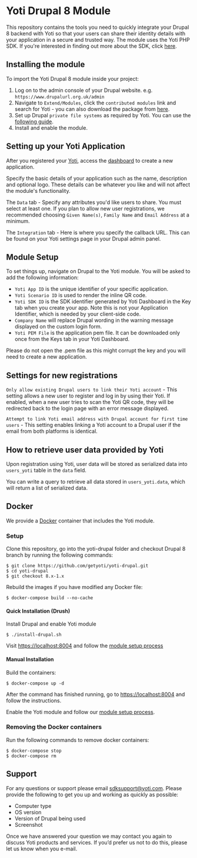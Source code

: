 # Yoti Drupal 8 Module

This repository contains the tools you need to quickly integrate your Drupal 8 backend with Yoti so that your users can share their identity details with your application in a secure and trusted way. The module uses the Yoti PHP SDK. If you're interested in finding out more about the SDK, click [here](https://github.com/getyoti/yoti-php-sdk).

## Installing the module

To import the Yoti Drupal 8 module inside your project:

1. Log on to the admin console of your Drupal website. e.g. `https://www.drupalurl.org.uk/admin`
2. Navigate to `Extend/Modules`, click the `contributed modules` link and search for Yoti - you can also download the package from [here](https://www.drupal.org/project/yoti).
3. Set up Drupal `private file systems` as required by Yoti. You can use the [following guide](https://www.drupal.org/docs/8/core/modules/file/overview#private-file-system).
4. Install and enable the module.

## Setting up your Yoti Application

After you registered your [Yoti](https://www.yoti.com/), access the [dashboard](https://www.yoti.com/dashboard/login) to create a new application.

Specify the basic details of your application such as the name, description and optional logo. These details can be whatever you like and will not affect the module's functionality.

The `Data` tab - Specify any attributes you'd like users to share. You must select at least one. If you plan to allow new user registrations, we recommended choosing `Given Name(s)`, `Family Name` and `Email Address` at a minimum.

The `Integration` tab - Here is where you specify the callback URL. This can be found on your Yoti settings page in your Drupal admin panel.

## Module Setup

To set things up, navigate on Drupal to the Yoti module.
You will be asked to add the following information:

* `Yoti App ID` is the unique identifier of your specific application.
* `Yoti Scenario ID` is used to render the inline QR code.
* `Yoti SDK ID` is the SDK identifier generated by Yoti Dashboard in the Key tab when you create your app. Note this is not your Application Identifier, which is needed by your client-side code.
* `Company Name` will replace Drupal wording in the warning message displayed on the custom login form.
* `Yoti PEM File` is the application pem file. It can be downloaded only once from the Keys tab in your Yoti Dashboard.

Please do not open the .pem file as this might corrupt the key and you will need to create a new application.

## Settings for new registrations

`Only allow existing Drupal users to link their Yoti account` - This setting allows a new user to register and log in by using their Yoti. If enabled, when a new user tries to scan the Yoti QR code, they will be redirected back to the login page with an error message displayed.

`Attempt to link Yoti email address with Drupal account for first time users` - This setting enables linking a Yoti account to a Drupal user if the email from both platforms is identical.

## How to retrieve user data provided by Yoti
Upon registration using Yoti, user data will be stored as serialized data into `users_yoti` table in the `data` field.

You can write a query to retrieve all data stored in `users_yoti.data`, which will return a list of serialized data.

## Docker

We provide a [Docker](https://docs.docker.com/) container that includes the Yoti module.

### Setup

Clone this repository, go into the yoti-drupal folder and checkout Drupal 8 branch by running the following commands:

```shell
$ git clone https://github.com/getyoti/yoti-drupal.git
$ cd yoti-drupal
$ git checkout 8.x-1.x
```

Rebuild the images if you have modified any Docker file:

```shell
$ docker-compose build --no-cache
```

#### Quick Installation (Drush)

Install Drupal and enable Yoti module

```
$ ./install-drupal.sh
```

Visit <https://localhost:8004> and follow the [module setup process](#module-setup)

#### Manual Installation

Build the containers:

```shell
$ docker-compose up -d
```

After the command has finished running, go to <https://localhost:8004> and follow the instructions.

Enable the Yoti module and follow our [module setup process](#module-setup).

### Removing the Docker containers

Run the following commands to remove docker containers:

```shell
$ docker-compose stop
$ docker-compose rm
```

## Support

For any questions or support please email [sdksupport@yoti.com](mailto:sdksupport@yoti.com).
Please provide the following to get you up and working as quickly as possible:

* Computer type
* OS version
* Version of Drupal being used
* Screenshot

Once we have answered your question we may contact you again to discuss Yoti products and services. If you’d prefer us not to do this, please let us know when you e-mail.
